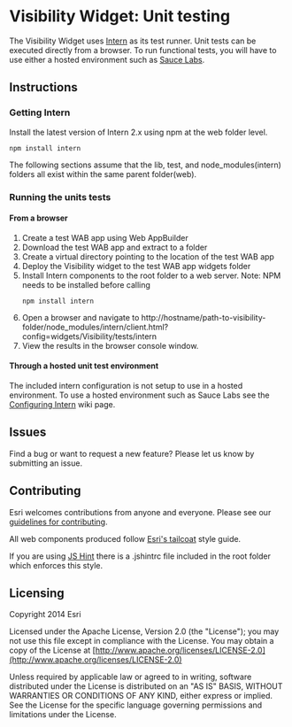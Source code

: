 Visibility Widget: Unit testing
==========================================

The Visibility Widget uses [Intern](http://theintern.io/) as its test runner.  Unit tests can be
executed directly from a browser.  To run functional tests, you will have to use either a hosted environment such as
[Sauce Labs](https://saucelabs.com/).

## Instructions

### Getting Intern

Install the latest version of Intern 2.x using npm at the web folder level.

```
npm install intern
```

The following sections assume that the lib, test, and node_modules(intern) folders all exist within the same parent
folder(web).

### Running the units tests

#### From a browser

1. Create a test WAB app using Web AppBuilder
2. Download the test WAB app and extract to a folder
3. Create a virtual directory pointing to the location of the test WAB app
4. Deploy the Visibility widget to the test WAB app widgets folder 
5. Install Intern components to the root folder to a web server. Note: NPM needs to be installed before calling
	```
	npm install intern
	```
6. Open a browser and navigate to http://hostname/path-to-visibility-folder/node_modules/intern/client.html?config=widgets/Visibility/tests/intern
7. View the results in the browser console window. 

#### Through a hosted unit test environment

The included intern configuration is not setup to use in a hosted environment.  To use a hosted environment such as
Sauce Labs see the [Configuring Intern](https://github.com/theintern/intern/wiki/Configuring-Intern) wiki page.

## Issues

Find a bug or want to request a new feature?  Please let us know by submitting an issue.

## Contributing

Esri welcomes contributions from anyone and everyone. Please see our
[guidelines for contributing](https://github.com/esri/contributing).

All web components produced follow [Esri's tailcoat](http://arcgis.github.io/tailcoat/styleguides/css/) style guide.

If you are using [JS Hint](http://http://www.jshint.com/) there is a .jshintrc file included in the root folder which
enforces this style.

## Licensing

Copyright 2014 Esri

Licensed under the Apache License, Version 2.0 (the "License"); you may not use this file except in compliance
with the License.  You may obtain a copy of the License at
[http://www.apache.org/licenses/LICENSE-2.0](http://www.apache.org/licenses/LICENSE-2.0)

Unless required by applicable law or agreed to in writing, software distributed under the License is distributed on
an "AS IS" BASIS, WITHOUT WARRANTIES OR CONDITIONS OF ANY KIND, either express or implied. See the License for the
specific language governing permissions and limitations under the License.